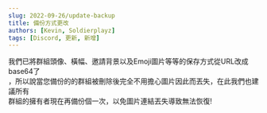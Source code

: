 ```yaml
---
slug: 2022-09-26/update-backup
title: 備份方式更改
authors: [Kevin, Soldierplayz]
tags: [Discord, 更新, 新增]
---
```


我們已將群組頭像、橫幅、邀請背景以及Emoji圖片等等的保存方式從URL改成base64了<br>
，所以說當您備份的的群組被刪除後完全不用擔心圖片因此而丟失，在此我們也建議所有<br>
群組的擁有者現在再備份個一次，以免圖片連結丟失導致無法恢復!
